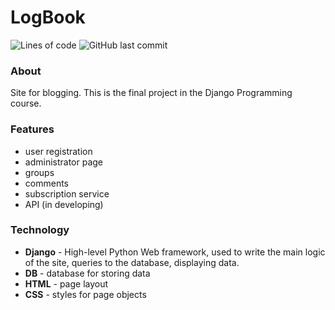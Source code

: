 # LogBook
![Lines of code](https://img.shields.io/tokei/lines/github/AlexxSandbox/MySite)
![GitHub last commit](https://img.shields.io/github/last-commit/AlexxSandbox/MySite)

### About
Site for blogging. This is the final project in the Django Programming course.

### Features
- user registration
- administrator page
- groups
- comments
- subscription service
- API (in developing)

### Technology
- **Django** - High-level Python Web framework, used to write the main logic of the site, queries to the database, displaying data.
- **DB** - database for storing data
- **HTML** - page layout
- **CSS** - styles for page objects
